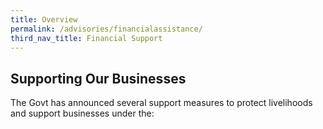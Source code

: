 ```yaml
---
title: Overview
permalink: /advisories/financialassistance/
third_nav_title: Financial Support
---
```


## **Supporting Our Businesses**
The Govt has announced several support measures to protect livelihoods and support businesses under the:

